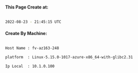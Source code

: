 
   
#### This Page Create at:

```bash

2022-08-23 - 21:45:15 UTC

```

#### Create By Machine:

```bash

Host Name : fv-az163-248

platform  : Linux-5.15.0-1017-azure-x86_64-with-glibc2.31

Ip Local  : 10.1.0.100

```

